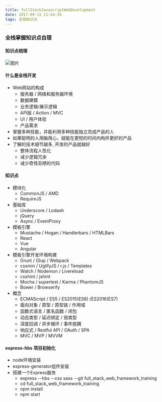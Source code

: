 ```yaml
---
title: fullStackJavascriptWebDevelopment
date: 2017-09-12 11:54:35
tags: 全栈知识点
---
```

### 全栈掌握知识点自理
#### 知识点梳理
![图片](http://oqt0cgoq9.bkt.clouddn.com/full-stack-1.jpg)
#### 什么是全栈开发
* Web网站的构成
    * 服务器 / 网络和服务器环境
    * 数据建模
    * 业务逻辑/展示逻辑
    * API层 / Action / MVC
    * UI / 用户体验
    * 产品需求
* 掌握多种技能，并能利用多种技能独立完成产品的人
* 如果聪明的人用脑用心，就能在更短的时间内构件更好的产品
* 了解的技术细节越多, 开发的产品就越好
    * 整体流程人性化
    * 减少逻辑冗余
    * 减少奇怪丑陋的代码

#### 知识点
* 模块化
    * CommonJS / AMD
    * RequireJS
* 基础库
    * Underscore / Lodash
    * jQuery
    * Async / EventProxy
* 模板引擎
    * Mustache / Hogan / Handlerbars / HTMLBars
    * React
    * Vue
    * Angular
* 模板引擎开发环境构建
    * Grunt / Glup / Webpack
    * cssmin / UglifyJS / r.js / Templates
    * Watch / Nodemon / Livereload
    * csshint  / jshint
    * Mocha / supertest / Karma / PhantomJS
    * Bower / Browserify
* 概念
    * ECMAScript / ES5 / ES2015(ES6) /ES2016(ES7)
    * 面向对象 / 原型 / 原型链 / 作用域
    * 函数式语言 / 匿名函数 / 闭包
    * 动态类型 / 延迟绑定 / 弱类型
    * 深度回调 / 异步循环 / 事件脱耦
    * 响应式 / Restful API / OAuth / SPA
    * MVC / MVP / MVVM

#### express-hbs 项目初始化
* node环境安装
* express-generator组件安装
* 搭建一个Express服务
    * express --hbs --css sass --git full_stack_web_framework_training
    * cd full_stack_web_framework_training
    * npm install
    * npm start





